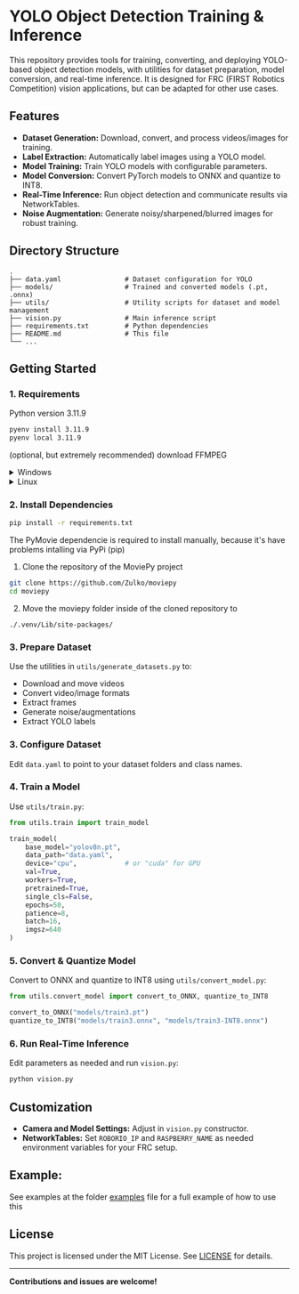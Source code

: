 # YOLO Object Detection Training & Inference

This repository provides tools for training, converting, and deploying YOLO-based object detection models, with utilities for dataset preparation, model conversion, and real-time inference. It is designed for FRC (FIRST Robotics Competition) vision applications, but can be adapted for other use cases.

## Features

- **Dataset Generation:** Download, convert, and process videos/images for training.
- **Label Extraction:** Automatically label images using a YOLO model.
- **Model Training:** Train YOLO models with configurable parameters.
- **Model Conversion:** Convert PyTorch models to ONNX and quantize to INT8.
- **Real-Time Inference:** Run object detection and communicate results via NetworkTables.
- **Noise Augmentation:** Generate noisy/sharpened/blurred images for robust training.

## Directory Structure

```
.
├── data.yaml                # Dataset configuration for YOLO
├── models/                  # Trained and converted models (.pt, .onnx)
├── utils/                   # Utility scripts for dataset and model management
├── vision.py                # Main inference script
├── requirements.txt         # Python dependencies
├── README.md                # This file
└── ...
```

## Getting Started

### 1. Requirements
Python version 3.11.9
```sh
pyenv install 3.11.9
pyenv local 3.11.9
```

(optional, but extremely recommended) download FFMPEG 
<details>
  <summary>Windows</summary>
  Step 1: Download the FFMPEG build from the official website https://www.ffmpeg.org/download.html#build-windows

  Step 2: Move the folder to your user directory

  ```sh
  mv C:/Users/%USERNAME%/Downloads/ffmpeg/ C:/users/%USERNAME%/
  ```

  Step 3: Add this to your environment variable
  1. Press the Windows Logo button and type "environment variables", and then press enter
  2. Click at the "Environment Variables..." button
  3. Double click at the "Path" variable, click "New" and put the path to your FFPMEG binary directory (C:/users/%USERNAME%/ffmpeg/bin)
</details>

<details>
  <summary>Linux</summary>
  
  #### Ubuntu & Debian:
  ```sh
  sudo apt install ffmpeg
  ```

  #### Arch:
  ```sh
  sudo pacman -S ffmpeg
  ```


</details>

### 2. Install Dependencies
```sh
pip install -r requirements.txt
```

The PyMovie dependencie is required to install manually, because it's have problems intalling via PyPi (pip)

1. Clone the repository of the MoviePy project
```sh
git clone https://github.com/Zulko/moviepy
cd moviepy
```
2. Move the moviepy folder inside of the cloned repository to 
```
./.venv/Lib/site-packages/ 
```


### 3. Prepare Dataset

Use the utilities in `utils/generate_datasets.py` to:
- Download and move videos
- Convert video/image formats
- Extract frames
- Generate noise/augmentations
- Extract YOLO labels

### 3. Configure Dataset

Edit `data.yaml` to point to your dataset folders and class names.

### 4. Train a Model

Use `utils/train.py`:

```python
from utils.train import train_model

train_model(
    base_model="yolov8n.pt",
    data_path="data.yaml",
    device="cpu",            # or "cuda" for GPU
    val=True,
    workers=True,
    pretrained=True,
    single_cls=False,
    epochs=50,
    patience=8,
    batch=16,
    imgsz=640
)
```

### 5. Convert & Quantize Model

Convert to ONNX and quantize to INT8 using `utils/convert_model.py`:

```python
from utils.convert_model import convert_to_ONNX, quantize_to_INT8

convert_to_ONNX("models/train3.pt")
quantize_to_INT8("models/train3.onnx", "models/train3-INT8.onnx")
```

### 6. Run Real-Time Inference

Edit parameters as needed and run `vision.py`:

```sh
python vision.py
```

## Customization

- **Camera and Model Settings:** Adjust in `vision.py` constructor.
- **NetworkTables:** Set `ROBORIO_IP` and `RASPBERRY_NAME` as needed environment variables for your FRC setup.

## Example:
See examples at the folder [examples](examples) file for a full example of how to use this

## License

This project is licensed under the MIT License. See [LICENSE](LICENSE) for details.

---

**Contributions and issues are welcome!**